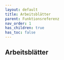 ```yaml
---
layout: default
title: Arbeitsblätter
parent: Funktionsreferenz
nav_order: 1
has_children: true
has_toc: false
---
```


## Arbeitsblätter

